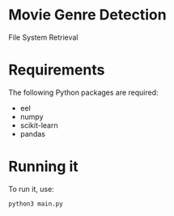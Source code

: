 # Movie Genre Detection

File System Retrieval

# Requirements

The following Python packages are required:

* eel
* numpy
* scikit-learn
* pandas

# Running it

To run it, use:

```python
python3 main.py
```



